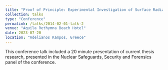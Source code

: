 ```yaml
---
title: "Proof of Principle: Experimental Investigation of Surface Radiation Damage in Uranium Hexa-fluoride Drums"
collection: talks
type: "Conference"
permalink: /talks/2014-02-01-talk-2
venue: "Aquila Rethymna Beach Hotel"
date: 2023-07-20
location: "Adelianos Kampos, Greece"
---
```


This conference talk included a 20 minute presentation of current thesis research, presented in the Nuclear Safeguards, Security and Forensics panel of the conference.
